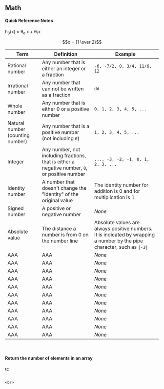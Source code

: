 ## Math

#### Quick Reference Notes

h<sub>&theta;</sub>(x) = &theta;<sub>o</sub> x + &theta;<sub>1</sub>x

$$x = {1 \over 2}$$



| Term | Definition | Example |
|---------------|----------------------------------------|----------------------------------------------------------|
| Rational number | Any number that is either an integer or a fraction  | `-6, -7/2, 0, 3/4, 11/6, 12` |
| Irrational number | Any number that can not be written as a fraction  | `dd` |
| Whole number | Any number that is either 0 or a positive number  | `0, 1, 2, 3, 4, 5, ...` |
| Natural number (counting number) | Any number that is a positive number (not including `0`)  | `1, 2, 3, 4, 5, ...` |
| Integer | Any number, not including fractions, that is either a negative number, `0`, or positive number  | `..., -3, -2, -1, 0, 1, 2, 3, ...` |
| Identity number | A number that doesn't change the "identity" of the original value | The identity number for addition is 0 and for multiplication is 1 |
| Signed number | A positive or negative number | *None* |
| Absolute value | The distance a number is from 0 on the number line | Absolute values are always positive numbers. It is indicated by wrapping a number by the pipe character, such as `\|-3\|` |
| AAA | AAA | *None* |
| AAA | AAA | *None* |
| AAA | AAA | *None* |
| AAA | AAA | *None* |
| AAA | AAA | *None* |
| AAA | AAA | *None* |
| AAA | AAA | *None* |
| AAA | AAA | *None* |
| AAA | AAA | *None* |
| AAA | AAA | *None* |
| AAA | AAA | *None* |

<br>

#### Return the number of elements in an array
tc
```

<br>

